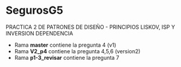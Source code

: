 # SegurosG5
PRACTICA 2 DE PATRONES DE DISEÑO - PRINCIPIOS LISKOV, ISP Y INVERSION DEPENDENCIA
- Rama **master** contiene la pregunta 4 (v1)
- Rama **V2_p4** contiene la pregunta 4,5,6 (version2)
- Rama **p1-3_revisar** contiene la pregunta 7
